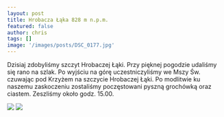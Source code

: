 ```yaml
---
layout: post
title: Hrobacza Łąka 828 m n.p.m.
featured: false
author: chris
tags: []
image: '/images/posts/DSC_0177.jpg'
---
```


<p class='c-content__cc-content'>
Dzisiaj zdobyliśmy szczyt Hrobaczej Łąki. Przy pięknej pogodzie udaliśmy się rano na szlak. Po wyjściu na górę uczestniczyliśmy we Mszy Św. czuwając pod Krzyżem na szczycie Hrobaczej Łąki. Po modlitwie ku naszemu zaskoczeniu zostaliśmy poczęstowani pyszną grochówką oraz ciastem. Zeszliśmy około godz. 15.00.
</p>

<img src="http://blog.krzysztofplonka.pl/images/posts/DSC_0176.jpg" class="c-content__cc-content__image" />
<img src="http://blog.krzysztofplonka.pl/images/posts/DSC_0178.jpg" class="c-content__cc-content__image" />